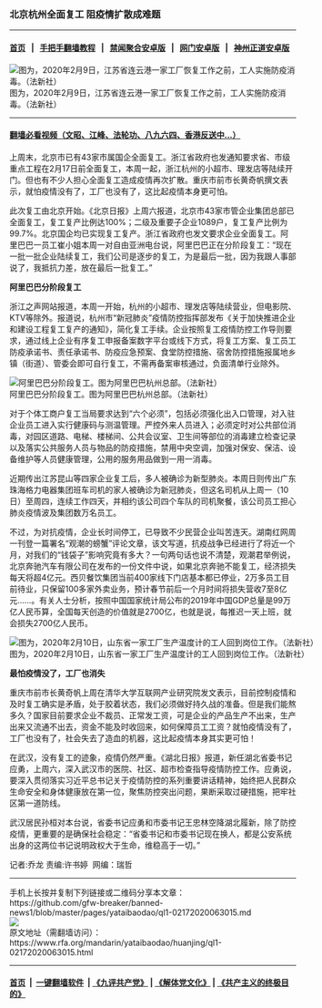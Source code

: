 ### 北京杭州全面复工  阻疫情扩散成难题
------------------------

#### [首页](https://github.com/gfw-breaker/banned-news1/blob/master/README.md) &nbsp;&nbsp;|&nbsp;&nbsp; [手把手翻墙教程](https://github.com/gfw-breaker/guides/wiki) &nbsp;&nbsp;|&nbsp;&nbsp; [禁闻聚合安卓版](https://github.com/gfw-breaker/bn-android) &nbsp;&nbsp;|&nbsp;&nbsp; [网门安卓版](https://github.com/oGate2/oGate) &nbsp;&nbsp;|&nbsp;&nbsp; [神州正道安卓版](https://github.com/SzzdOgate/update) 



<div id="headerimg">
 <img alt="图为，2020年2月9日，江苏省连云港一家工厂恢复工作之前，工人实施防疫消毒。（法新社）" src="https://www.rfa.org/mandarin/yataibaodao/huanjing/ql1-02172020063015.html/000_1OV3F0.jpg/@@images/161fa1cc-9ef2-4f36-94c3-02df509856ed.jpeg" title="图为，2020年2月9日，江苏省连云港一家工厂恢复工作之前，工人实施防疫消毒。（法新社）"/>
 <div id="headerimgcontents">
  <div id="headerimgcaption">
   <span>
    图为，2020年2月9日，江苏省连云港一家工厂恢复工作之前，工人实施防疫消毒。（法新社）
   </span>
   <!-- zoomattribute -->
  </div>
  <!-- headerimgcaption -->
 </div>
 <!-- headerimagecontents -->
</div>

<hr/>


#### [翻墙必看视频（文昭、江峰、法轮功、八九六四、香港反送中...）](https://github.com/gfw-breaker/banned-news1/blob/master/pages/link3.md)

<div id="storytext">
 <div>
  <div class="slot_header">
  </div>
 </div>
 <p>
  上周末，北京市已有43家市属国企全面复工。浙江省政府也发通知要求省、市级重点工程在2月17日前全面复工，本周一起，浙江杭州的小超市、理发店等陆续开门。但也有不少人担心全面复工造成疫情再次扩散。重庆市前市长黄奇帆撰文表示，就怕疫情没有了，工厂也没有了，这比起疫情本身更可怕。
 </p>
 <p>
  此次复工由北京开始。《北京日报》上周六报道，北京市43家市管企业集团总部已全面复工，复工复产比例达100%；二级及重要子企业1089户，复工复产比例为99.7%。北京国企均已实现复工复产。浙江省政府也发文要求企业全面复工。阿里巴巴一员工崔小姐本周一对自由亚洲电台说，阿里巴巴正在分阶段复工：“现在一批一批企业陆续复工，我们公司是逐步的复工，为是最后一批，因为我跟人事部说了，我抵抗力差，放在最后一批复工。”
 </p>
 <p>
 </p>
 <p>
 </p>
 <p>
  <b>
   阿里巴巴分阶段复工
  </b>
 </p>
 <p>
  浙江之声网站报道，本周一开始，杭州的小超市、理发店等陆续营业，但电影院、KTV等除外。报道说，杭州市“新冠肺炎”疫情防控指挥部发布《关于加快推进企业和建设工程复工复产的通知》，简化复工手续。企业按照复工疫情防控工作导则要求，通过线上企业有序复工申报备案数字平台或线下方式，将复工方案、复工员工防疫承诺书、责任承诺书、防疫应急预案、食堂防控措施、宿舍防控措施报属地乡镇（街道）、管委会即可自行复工，不需再备案审核通过，负面清单行业除外。
 </p>
 <p>
 </p>
 <p>
  <div class="image-inline captioned" style="width:1500px;">
   <div style="width:1500px;">
    <img alt="阿里巴巴分阶段复工。图为阿里巴巴杭州总部。（法新社）" src="https://www.rfa.org/mandarin/yataibaodao/huanjing/ql1-02172020063015.html/000_1OP764.jpg" title="阿里巴巴分阶段复工。图为阿里巴巴杭州总部。（法新社）"/>
   </div>
   <div class="image-caption">
    <span style="width:1500px;">
     阿里巴巴分阶段复工。图为阿里巴巴杭州总部。（法新社）
    </span>
    <span class="copyright">
    </span>
   </div>
  </div>
 </p>
 <p>
  对于个体工商户复工当局要求达到“六个必须”，包括必须强化出入口管理，对入驻企业员工进入实行健康码与测温管理。严控外来人员进入；必须定时对公共部位消毒，对园区道路、电梯、楼梯间、公共会议室、卫生间等部位的消毒建立检查记录以及落实公共服务人员与物品的防疫措施，禁用中央空调，加强对保安、保洁、设备维护等人员健康管理，公用的服务用品做到一用一消毒。
 </p>
 <p>
  近期传出江苏昆山等四家企业复工后，多人被确诊为新型肺炎。本周日则传出广东珠海格力电器集团班车司机的家人被确诊为新冠肺炎，但这名司机从上周一（10日）至周四，连续工作四天，并相约该公司四个车队的司机聚餐，该公司员工担心肺炎疫情波及集团数万名员工。
 </p>
 <p>
  不过，为对抗疫情，企业长时间停工，已导致不少民营企业叫苦连天。湖南红网周一刊登一篇署名“观潮的螃蟹”评论文章，该文写道，抗疫战争已经进行了将近一个月，对我们的“钱袋子”影响究竟有多大？一句两句话也说不清楚，观潮君举例说，北京奔驰汽车有限公司在发布的一份文件中说，如果北京奔驰不能复工，经济损失每天将超4亿元。西贝餐饮集团当前400家线下门店基本都已停业，2万多员工目前待业，只保留100多家外卖业务，预计春节前后一个月时间将损失营收7至8亿元……。有关人士分析，按照中国国家统计局公布的2019年中国GDP总量是99万亿人民币算，全国每天创造的价值就是2700亿，也就是说，每推迟一天上班，就会损失2700亿人民币。
 </p>
 <p>
 </p>
 <p>
  <div class="image-inline captioned" style="width:1500px;">
   <div style="width:1500px;">
    <img alt="图为，2020年2月10日，山东省一家工厂生产温度计的工人回到岗位工作。（法新社）" src="https://www.rfa.org/mandarin/yataibaodao/huanjing/ql1-02172020063015.html/000_1OW4XR.jpg" title="图为，2020年2月10日，山东省一家工厂生产温度计的工人回到岗位工作。（法新社）"/>
   </div>
   <div class="image-caption">
    <span style="width:1500px;">
     图为，2020年2月10日，山东省一家工厂生产温度计的工人回到岗位工作。（法新社）
    </span>
    <span class="copyright">
    </span>
   </div>
  </div>
 </p>
 <p>
  <b>
   最怕疫情没了，工厂也消失
  </b>
 </p>
 <p>
  重庆市前市长黄奇帆上周在清华大学互联网产业研究院发文表示，目前控制疫情和及时复工确实是矛盾，处于胶着状态，我们必须做好持久战的准备。但是我们能熬多久？国家目前要求企业不裁员、正常发工资，可是企业的产品生产不出来，生产出来又流通不出去，资金不能及时收回来，如何保障员工工资？就怕疫情没有了，工厂也没有了，社会失去了造血的机器，这比起疫情本身其实更可怕！
 </p>
 <p>
  在武汉，没有复工的迹象，疫情仍然严重。《湖北日报》报道，新任湖北省委书记应勇，上周六，深入武汉市的医院、社区、超市检查指导疫情防控工作。应勇说，要深入贯彻落实习近平总书记关于疫情防控的系列重要讲话精神，始终把人民群众生命安全和身体健康放在第一位，聚焦防控突出问题，果断采取过硬措施，把牢社区第一道防线。
 </p>
 <p>
  武汉居民孙桓对本台说，省委书记应勇和市委书记王忠林空降湖北履新，除了防控疫情，更重要的是确保社会稳定：“省委书记和市委书记现在换人，都是公安系统出身的这两位书记说明政权大于生命，维稳高于一切。”
 </p>
 <p>
 </p>
 <p>
  记者:乔龙 责编:许书婷  网编：瑞哲
 </p>
</div>

<hr/>
手机上长按并复制下列链接或二维码分享本文章：<br/>
https://github.com/gfw-breaker/banned-news1/blob/master/pages/yataibaodao/ql1-02172020063015.md <br/>
<a href='https://github.com/gfw-breaker/banned-news1/blob/master/pages/yataibaodao/ql1-02172020063015.md'><img src='https://github.com/gfw-breaker/banned-news1/blob/master/pages/yataibaodao/ql1-02172020063015.md.png'/></a> <br/>
原文地址（需翻墙访问）：https://www.rfa.org/mandarin/yataibaodao/huanjing/ql1-02172020063015.html


------------------------
#### [首页](https://github.com/gfw-breaker/banned-news1/blob/master/README.md) &nbsp;|&nbsp; [一键翻墙软件](https://github.com/gfw-breaker/nogfw/blob/master/README.md) &nbsp;| [《九评共产党》](https://github.com/gfw-breaker/9ping.md/blob/master/README.md#九评之一评共产党是什么) | [《解体党文化》](https://github.com/gfw-breaker/jtdwh.md/blob/master/README.md) | [《共产主义的终极目的》](https://github.com/gfw-breaker/gczydzjmd.md/blob/master/README.md)


<img src='http://gfw-breaker.win/banned-news/pages/yataibaodao/ql1-02172020063015.md' width='0px' height='0px'/>